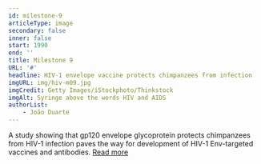 ```yaml
---
id: milestone-9
articleType: image
secondary: false
inner: false
start: 1990
end: ''
title: Milestone 9
URL: '#'
headline: HIV-1 envelope vaccine protects chimpanzees from infection
imgURL: img/hiv-m09.jpg
imgCredit: Getty Images/iStockphoto/Thinkstock
imgAlt: Syringe above the words HIV and AIDS
authorList:
    - João Duarte
---
```

A study showing that gp120 envelope glycoprotein protects chimpanzees from HIV-1 infection paves the way for development of HIV-1 Env-targeted vaccines and antibodies. <a href="#">Read more</a>